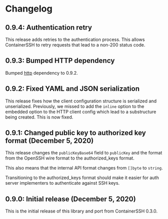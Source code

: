 # Changelog

## 0.9.4: Authentication retry

This release adds retries to the authentication process. This allows ContainerSSH to retry requests that lead to a non-200 status code.

## 0.9.3: Bumped HTTP dependency

Bumped [http](https://github.com/containerssh/http) dependency to 0.9.2.

## 0.9.2: Fixed YAML and JSON serialization

This release fixes how the client configuration structure is serialized and unserialized. Previously, we missed to add the `inline` option to the embedded option to the HTTP client config which lead to a substructure being created. This is now fixed. 

## 0.9.1: Changed public key to authorized key format (December 5, 2020)

This release changes the `publicKeyBase64` field to `publicKey` and the format from the OpenSSH wire format to the authorized_keys format.

This also means that the internal API format changes from `[]byte` to `string`.

Transitioning to the authorized_keys format should make it easier for auth server implementers to authenticate against SSH keys.  

## 0.9.0: Initial release (December 5, 2020)

This is the initial release of this library and port from ContainerSSH 0.3.0.

